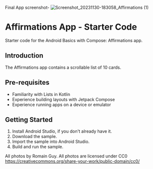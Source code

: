 Final App screenshot-
![Screenshot_20231130-183058_Affirmations (1)](https://github.com/Ashish-Kumar-Arya/Affirmations/assets/57569508/724b3b1e-a1e5-4b77-888b-4fa21675e0d7)

Affirmations App - Starter Code
================================

Starter code for the Android Basics with Compose: Affirmations app.


Introduction
------------
The Affirmations app contains a scrollable list of 10 cards.


Pre-requisites
--------------
* Familiarity with Lists in Kotlin
* Experience building layouts with Jetpack Compose
* Experience running apps on a device or emulator


Getting Started
---------------
1. Install Android Studio, if you don't already have it.
2. Download the sample.
3. Import the sample into Android Studio.
4. Build and run the sample.

All photos by Romain Guy. All photos are licensed under CC0 https://creativecommons.org/share-your-work/public-domain/cc0/
